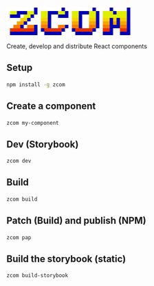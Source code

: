 ![](img/zcom.png)

Create, develop and distribute React components

## Setup
```bash
npm install -g zcom
```

## Create a component
```bash
zcom my-component
```

## Dev (Storybook)
```bash
zcom dev
```
## Build
```bash
zcom build
```

## Patch (Build) and publish (NPM)
```bash
zcom pap
```

## Build the storybook (static)
```bash
zcom build-storybook
```
